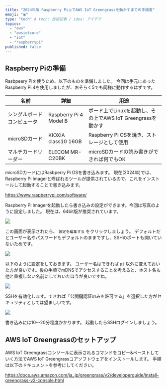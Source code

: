 ```yaml
---
title: "2024年版 Raspberry Pi上でAWS IoT Greengrassを動かすまでの手順書"
emoji: "🍀"
type: "tech" # tech: 技術記事 / idea: アイデア
topics:
  - "aws"
  - "awsiotcore"
  - "iot"
  - "raspberrypi"
published: false
---
```


## Raspberry Piの準備

Rasbpeery Piを使うため、以下のものを準備しました。
今回は手元にあったRaspberry Pi 4を使用しましたが、おそらく5でも同様に動作するはずです。

| 名前 | 詳細 | 用途 |
| ---- | ---- | ---- |
| シングルボードコンピュータ | Raspberry Pi 4 Model B | ボード上でLinuxを起動し、その上でAWS IoT Greengrassを動かす |
| microSDカード | KIOXIA class10 16GB | Raspberry Pi OSを焼き、ストレージとして使用 |
| マルチカードリーダー | ELECOM MR-C20BK | microSDカードの読み書きができれば何でもOK |

microSDカードにはRasbperry Pi OSを書き込みます。
現在(2024年)では、Raspberry Pi Imagerと呼ばれるツールが提供されているので、これをインストールして起動することで書き込みます。

https://www.raspberrypi.com/software/

Raspberry Pi Imagerを起動したら書き込みの設定ができます。今回は写真のように設定しました。
現在は、64bit版が推奨されています。

![](https://storage.googleapis.com/zenn-user-upload/9ab62921979a-20240315.png)

この画面が表示されたら、 `設定を編集する` をクリックしましょう。
デフォルトだとユーザー名やパスワードもデフォルトのままですし、SSHのポートも開いていないためです。

![](https://storage.googleapis.com/zenn-user-upload/9d54a7441f2f-20240315.png)

以下のように設定をしておきます。
ユーザー名はできれば `pi` 以外に変えておいた方が良いです。後の手順でmDNSでアクセスすることを考えると、ホスト名も他と重複しない名前にしておいたほうが良いですね。

![](https://storage.googleapis.com/zenn-user-upload/aafbb922ee79-20240315.png)

SSHを有効化します。できれば「公開鍵認証のみを許可する」を選択した方がセキュリティとしては望ましいです。

![](https://storage.googleapis.com/zenn-user-upload/a583113b91ad-20240315.png)

書き込みには10〜20分程度かかります。
起動したらSSHログインしましょう。

## AWS IoT Greengrassのセットアップ

AWS IoT Greengrassコンソールに表示されるコマンドをコピー&ペーストしていく方法でAWS IoT Greengrassコアソフトウェアをインストールします。
手順は以下のドキュメントを参考にしてください。

https://docs.aws.amazon.com/ja_jp/greengrass/v2/developerguide/install-greengrass-v2-console.html
